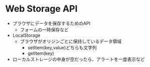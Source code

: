 # Web Storage API
- ブラウザにデータを保存するためのAPI
  - フォームの一時保存など
- LocalStorage
  - ブラウザがオリジンごとに保持しているデータ領域
    - setItem(key,value)どちらも文字列
    - getItem(key)
- ローカルストレージの中身が空だったら、アラートを一度表示など

